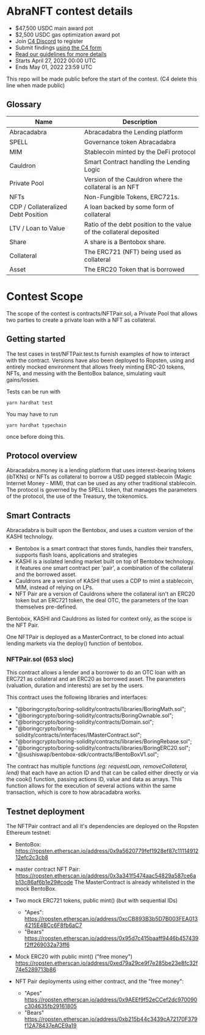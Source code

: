 # AbraNFT contest details
- $47,500 USDC main award pot
- $2,500 USDC gas optimization award pot
- Join [C4 Discord](https://discord.gg/code4rena) to register
- Submit findings [using the C4 form](https://code4rena.com/contests/2022-04-abranft-contest/submit)
- [Read our guidelines for more details](https://docs.code4rena.com/roles/wardens)
- Starts April 27, 2022 00:00 UTC
- Ends May 01, 2022 23:59 UTC

This repo will be made public before the start of the contest. (C4 delete this line when made public)

## Glossary

| Name                               | Description                                                         |
| ---------------------------------- | ------------------------------------------------------------------- |
| Abracadabra                        | Abracadabra the Lending platform                                    |
| SPELL                              | Governance token Abracadabra                                        |
| MIM                                | Stablecoin minted by the DeFi protocol                              |
| Cauldron							 | Smart Contract handling the Lending Logic                           |
| Private Pool                       | Version of the Cauldron where the collateral is an NFT              |
| NFTs                               | Non-Fungible Tokens, ERC721s.                                       |
| CDP / Collateralized Debt Position | A loan backed by some form of collateral                            |
| LTV / Loan to Value                | Ratio of the debt position to the value of the collateral deposited |
| Share                              | A share is a Bentobox share.                                        |
| Collateral                         | The ERC721 (NFT) being used as collateral                           |
| Asset                              | The ERC20 Token that is borrowed                                    |



# Contest Scope

The scope of the contest is contracts/NFTPair.sol, a Private Pool that allows two parties to create a private loan with a NFT as collateral.

## Getting started

The test cases in test/NFTPair.test.ts furnish examples of how to interact with the contract. Versions have also been deployed to Ropsten, using and entirely mocked environment that allows freely minting ERC-20 tokens, NFTs, and messing with the BentoBox balance, simulating vault gains/losses.

Tests can be run with

    yarn hardhat test

You may have to run

    yarn hardhat typechain

once before doing this.

## Protocol overview

Abracadabra.money is a lending platform that uses interest-bearing tokens (ibTKNs) or NFTs as collateral to borrow a USD pegged stablecoin (Magic Internet Money - MIM), that can be used as any other traditional stablecoin.
The protocol is governed by the SPELL token, that manages the parameters of the protocol, the use of the Treasury, the tokenomics.


## Smart Contracts

Abracadabra is built upon the Bentobox, and uses a custom version of the KASHI technology.
- Bentobox is a smart contract that stores funds, handles their transfers, supports flash loans, applications and strategies
- KASHI is a isolated lending market built on top of Bentobox technology. it features one smart contract per 'pair', a combination of the collateral and the borrowed asset.
- Cauldrons are a version of KASHI that uses a CDP to mint a stablecoin, MIM, instead of relying on LPs.
- NFT Pair are a version of Cauldrons where the collateral isn't an ERC20 token but an ERC721 token, the deal OTC, the parameters of the loan themselves pre-defined.

Bentobox, KASHI and Cauldrons as listed for context only, as the scope is the NFT Pair.

One NFTPair is deployed as a MasterContract, to be cloned into actual lending markets via the deploy() function of bentobox.

### NFTPair.sol (653 sloc)

This contract allows a lender and a borrower to do an OTC loan with an ERC721 as collateral and an ERC20 as borrowed asset. The parameters (valuation, duration and interests) are set by the users. 

This contract uses the following libraries and interfaces:
- "@boringcrypto/boring-solidity/contracts/libraries/BoringMath.sol";
- "@boringcrypto/boring-solidity/contracts/BoringOwnable.sol";
- "@boringcrypto/boring-solidity/contracts/Domain.sol";
- "@boringcrypto/boring-solidity/contracts/interfaces/IMasterContract.sol";
- "@boringcrypto/boring-solidity/contracts/libraries/BoringRebase.sol";
- "@boringcrypto/boring-solidity/contracts/libraries/BoringERC20.sol";
- "@sushiswap/bentobox-sdk/contracts/IBentoBoxV1.sol";


The contract has multiple functions _(eg: requestLoan, removeCollateral, lend)_ that each have an action ID and that can be called either directly or via the cook() function, passing actions ID, value and data as arrays. This function allows for the execution of several actions within the same transaction, which is core to how abracadabra works.

## Testnet deployment

The NFTPair contract and all it's dependencies are deployed on the Ropsten Ethereum testnet:

- BentoBox: https://ropsten.etherscan.io/address/0x9a5620779fef1928ef87c1111491212efc2c3cb8

- master contract NFT Pair: https://ropsten.etherscan.io/address/0x3a341f5474aac54829a587ce6ab13c86af6b1e29#code
The MasterContract is already whitelisted in the mock BentoBox.

- Two mock ERC721 tokens, public mint() (but with sequential IDs)
    - "Apes":
    https://ropsten.etherscan.io/address/0xcCB893B3b5D7B003FEA0134215E4BCc6F8fb6aC7
    - "Bears"
    https://ropsten.etherscan.io/address/0x95d7c415baaff9446b457439f2ff269032a73ff6

- Mock ERC20 with public mint() ("free money")
    https://ropsten.etherscan.io/address/0xed79a29ce9f7e285be23e8fc32f74e5289713b86

- NFT Pair deployments using either contract, and the "free money":
    - "Apes"
      https://ropsten.etherscan.io/address/0x9AEEf9f52eCCef2dc970090c304635fb29161805
    - "Bears"
      https://ropsten.etherscan.io/address/0xb215b44c3439cA72170F379f12A78437eACE9a19

